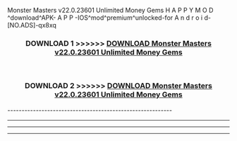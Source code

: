  Monster Masters v22.0.23601 Unlimited Money Gems  H A P P Y M O D ^download^APK- A P P -IOS^mod^premium^unlocked-for A n d r o i d-[NO.ADS]-qx8xq



<div align="center">

<h3>DOWNLOAD 1 >>>>>> <a href="https://en-mod.web.app/?en= Monster Masters v22.0.23601 Unlimited Money Gems ">DOWNLOAD Monster Masters v22.0.23601 Unlimited Money Gems  </a></h3><br>

<h3>DOWNLOAD 2 >>>>>> <a href="https://en-mod.web.app/?en= Monster Masters v22.0.23601 Unlimited Money Gems ">DOWNLOAD Monster Masters v22.0.23601 Unlimited Money Gems  </a></h3>

</div>
----------------------------------------------------------

----------------------------------------------------------

----------------------------------------------------------

----------------------------------------------------------



